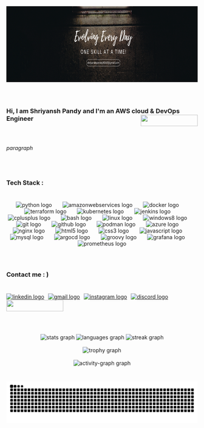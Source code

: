 <div align="center">
  <img height="200" src="image.png"  />
  <!-- ![Alt Text](image.png) -->
</div>

###

<br clear="both">

<h3 align="left">
  Hi, I am Shriyansh Pandy and I'm an AWS cloud & DevOps Engineer
  <img align="right" src="https://visitor-badge.laobi.icu/badge?page_id=ShriyanshPandey.ShriyanshPandey&right_color=yellow&left_text=Profile%20Views" width="150" height="30"/>
</h3>
</h3>

###

<br clear="both">

<h6 align="left">paragraph</h6>

###

<br clear="both">

<h3 align="left">Tech Stack :</h3>

###
<br clear="both">
<div align="center">
  <img src="https://cdn.jsdelivr.net/gh/devicons/devicon/icons/python/python-original.svg" height="40" alt="python logo"  />
  <img width="20" />
  <img src="https://cdn.jsdelivr.net/gh/devicons/devicon/icons/amazonwebservices/amazonwebservices-line-wordmark.svg" height="40" alt="amazonwebservices logo"  />
  <img width="20" />
  <img src="https://cdn.jsdelivr.net/gh/devicons/devicon/icons/docker/docker-original.svg" height="40" alt="docker logo"  />
  <img width="20" />
  <img src="https://cdn.jsdelivr.net/gh/devicons/devicon/icons/terraform/terraform-original.svg" height="40" alt="terraform logo"  />
  <img width="20" />
  <img src="https://cdn.jsdelivr.net/gh/devicons/devicon/icons/kubernetes/kubernetes-plain.svg" height="40" alt="kubernetes logo"  />
  <img width="20" />
  <img src="https://cdn.jsdelivr.net/gh/devicons/devicon/icons/jenkins/jenkins-line.svg" height="40" alt="jenkins logo"  />
  <img width="20" />
  <img src="https://cdn.jsdelivr.net/gh/devicons/devicon/icons/cplusplus/cplusplus-original.svg" height="40" alt="cplusplus logo"  />
  <img width="20" />
  <img src="https://cdn.jsdelivr.net/gh/devicons/devicon/icons/bash/bash-original.svg" height="40" alt="bash logo"  />
  <img width="20" />
  <img src="https://cdn.jsdelivr.net/gh/devicons/devicon/icons/linux/linux-original.svg" height="40" alt="linux logo"  />
  <img width="20" />
  <img src="https://cdn.jsdelivr.net/gh/devicons/devicon/icons/windows8/windows8-original.svg" height="40" alt="windows8 logo"  />
  <img width="20" />
  <img src="https://cdn.jsdelivr.net/gh/devicons/devicon/icons/git/git-original.svg" height="40" alt="git logo"  />
  <img width="20" />
  <img src="https://cdn.jsdelivr.net/gh/devicons/devicon/icons/github/github-original.svg" height="40" alt="github logo"  />
  <img width="20" />
  <img src="https://cdn.jsdelivr.net/gh/devicons/devicon/icons/podman/podman-original.svg" height="40" alt="podman logo"  />
  <img width="20" />
  <img src="https://cdn.jsdelivr.net/gh/devicons/devicon/icons/azure/azure-original.svg" height="40" alt="azure logo"  />
  <img width="20" />
  <img src="https://cdn.jsdelivr.net/gh/devicons/devicon/icons/nginx/nginx-original.svg" height="40" alt="nginx logo"  />
  <img width="20" />
  <img src="https://cdn.jsdelivr.net/gh/devicons/devicon/icons/html5/html5-original.svg" height="40" alt="html5 logo"  />
  <img width="20" />
  <img src="https://cdn.jsdelivr.net/gh/devicons/devicon/icons/css3/css3-original.svg" height="40" alt="css3 logo"  />
  <img width="20" />
  <img src="https://cdn.jsdelivr.net/gh/devicons/devicon/icons/javascript/javascript-original.svg" height="40" alt="javascript logo"  />
  <img width="20" />
  <img src="https://cdn.jsdelivr.net/gh/devicons/devicon/icons/mysql/mysql-original.svg" height="40" alt="mysql logo"  />
  <img width="20" />
  <img src="https://cdn.jsdelivr.net/gh/devicons/devicon/icons/argocd/argocd-original.svg" height="40" alt="argocd logo"  />
  <img width="20" />
  <img src="https://cdn.jsdelivr.net/gh/devicons/devicon/icons/groovy/groovy-original.svg" height="40" alt="groovy logo"  />
  <img width="20" />
  <img src="https://cdn.jsdelivr.net/gh/devicons/devicon/icons/grafana/grafana-original.svg" height="40" alt="grafana logo"  />
  <img width="20" />
  <img src="https://cdn.jsdelivr.net/gh/devicons/devicon/icons/prometheus/prometheus-original.svg" height="40" alt="prometheus logo"  />
</div>

###
<br clear="both">
<h3 align="left">Contact me : )</h3>

###

<br clear="both">
<div style="display: flex; gap: 10px;">
  <a href="https://www.linkedin.com/in/ShriyanshPandey" target="_blank">
    <img src="https://img.shields.io/static/v1?message=LinkedIn&logo=linkedin&label=&color=0077B5&logoColor=white&labelColor=&style=flat" height="40" alt="linkedin logo"  />
  </a>
  <a href="mailto:shriyanshpandey16043@gmail.com" target="_blank">
    <img src="https://img.shields.io/static/v1?message=Gmail&logo=gmail&label=&color=D14836&logoColor=white&labelColor=&style=flat" height="40" alt="gmail logo"  />
  </a>
  <a href="https://www.instagram.com/shriyansh_pandey_1" target="_blank">
    <img src="https://img.shields.io/static/v1?message=Instagram&logo=instagram&label=&color=E4405F&logoColor=white&labelColor=&style=flat" height="40" alt="instagram logo"  />
  </a>
  <a href="https://discord.com/users/1352574332232142920" target="_blank">
    <img src="https://img.shields.io/static/v1?message=Discord&logo=discord&label=&color=7289DA&logoColor=white&labelColor=&style=flat" height="40" alt="discord logo"  />
  </a>
</div>

<div>
  <img src="https://visitor-badge.laobi.icu/badge?page_id=ShriyanshPandey.ShriyanshPandey&right_color=yellow&left_text=Profile%20Views" width="150" height="30"/> <br><br>
</div>


<!-- <img align="left" src="https://visitor-badge.laobi.icu/badge?page_id=ShriyanshPandey.ShriyanshPandey&right_color=yellow&left_text=Profile%20Views"  /> <br><br> -->

###

<!-- <img align="right" height="200" src="https://i.imgflip.com/65efzo.gif"  /> -->

###

<br clear="both">

<div align="center">
  <img src="https://github-readme-stats.vercel.app/api?username=ShriyanshPandey&hide_title=false&hide_rank=false&show_icons=true&include_all_commits=true&count_private=true&disable_animations=false&theme=github_dark&locale=en&hide_border=false&order=1&custom_title=Stats" height="150" alt="stats graph"  />
  <img src="https://github-readme-stats.vercel.app/api/top-langs?username=ShriyanshPandey&locale=en&hide_title=false&layout=compact&card_width=320&langs_count=6&theme=github_dark&hide_border=false&order=2&custom_title=Languages" height="150" alt="languages graph"  />
  
  <img src="https://streak-stats.demolab.com?user=ShriyanshPandey&locale=en&mode=weekly&theme=github_dark&hide_border=false&border_radius=7&order=3" height="150" alt="streak graph"  />
  <br><br>
  <img src="https://github-profile-trophy.vercel.app?username=ShriyanshPandey&theme=darkhub&column=3&row=1&margin-w=10&margin-h=20&no-bg=false&no-frame=false&order=4" height="150" alt="trophy graph"  />
  <br><br>
  <img src="https://github-readme-activity-graph.vercel.app/graph?username=ShriyanshPandey&radius=16&theme=github-dark&area=true&order=5&custom_title=Contribution%20Graph&hide_border=false&hide_title=false" height="300" alt="activity-graph graph"  />
</div>

###

<br clear="both">

<img src="https://raw.githubusercontent.com/ShriyanshPandey/ShriyanshPandey/output/snake.svg" alt="Snake animation" />

###